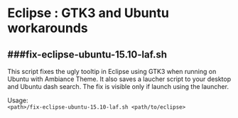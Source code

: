 # Eclipse : GTK3 and Ubuntu workarounds

###fix-eclipse-ubuntu-15.10-laf.sh
-------------------------------
This script fixes the ugly tooltip in Eclipse using GTK3 when running on Ubuntu with Ambiance Theme.
It also saves a laucher script to your desktop and Ubuntu dash search. The fix is visible only if
launch using the launcher.

Usage:  
`<path>/fix-eclipse-ubuntu-15.10-laf.sh <path/to/eclipse>`


